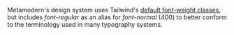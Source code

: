 Metamodern's design system uses Tailwind's [default font-weight classes](https://tailwindcss.com/docs/font-weight/), but includes *font-regular* as an alias for *font-normal* (400) to better conform to the terminology used in many typography systems.
